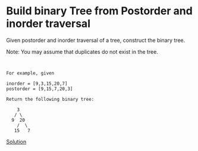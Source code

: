 # Build binary Tree from Postorder and inorder traversal
Given postorder and inorder traversal of a tree, construct the binary tree.

Note:
You may assume that duplicates do not exist in the tree.
``` 


For example, given

inorder = [9,3,15,20,7]
postorder = [9,15,7,20,3]

Return the following binary tree:

    3
   / \
  9  20
    /  \
   15   7
```

[Solution](./src/Main.java)
